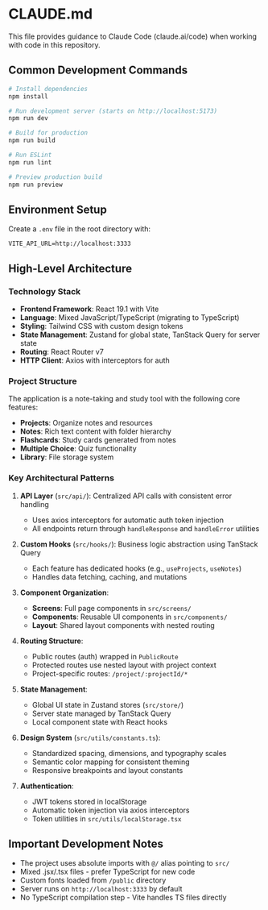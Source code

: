 # CLAUDE.md

This file provides guidance to Claude Code (claude.ai/code) when working with code in this repository.

## Common Development Commands

```bash
# Install dependencies
npm install

# Run development server (starts on http://localhost:5173)
npm run dev

# Build for production
npm run build

# Run ESLint
npm run lint

# Preview production build
npm run preview
```

## Environment Setup

Create a `.env` file in the root directory with:
```
VITE_API_URL=http://localhost:3333
```

## High-Level Architecture

### Technology Stack
- **Frontend Framework**: React 19.1 with Vite
- **Language**: Mixed JavaScript/TypeScript (migrating to TypeScript)
- **Styling**: Tailwind CSS with custom design tokens
- **State Management**: Zustand for global state, TanStack Query for server state
- **Routing**: React Router v7
- **HTTP Client**: Axios with interceptors for auth

### Project Structure

The application is a note-taking and study tool with the following core features:
- **Projects**: Organize notes and resources
- **Notes**: Rich text content with folder hierarchy
- **Flashcards**: Study cards generated from notes
- **Multiple Choice**: Quiz functionality
- **Library**: File storage system

### Key Architectural Patterns

1. **API Layer** (`src/api/`): Centralized API calls with consistent error handling
   - Uses axios interceptors for automatic auth token injection
   - All endpoints return through `handleResponse` and `handleError` utilities

2. **Custom Hooks** (`src/hooks/`): Business logic abstraction using TanStack Query
   - Each feature has dedicated hooks (e.g., `useProjects`, `useNotes`)
   - Handles data fetching, caching, and mutations

3. **Component Organization**:
   - **Screens**: Full page components in `src/screens/`
   - **Components**: Reusable UI components in `src/components/`
   - **Layout**: Shared layout components with nested routing

4. **Routing Structure**:
   - Public routes (auth) wrapped in `PublicRoute`
   - Protected routes use nested layout with project context
   - Project-specific routes: `/project/:projectId/*`

5. **State Management**:
   - Global UI state in Zustand stores (`src/store/`)
   - Server state managed by TanStack Query
   - Local component state with React hooks

6. **Design System** (`src/utils/constants.ts`):
   - Standardized spacing, dimensions, and typography scales
   - Semantic color mapping for consistent theming
   - Responsive breakpoints and layout constants

7. **Authentication**:
   - JWT tokens stored in localStorage
   - Automatic token injection via axios interceptors
   - Token utilities in `src/utils/localStorage.tsx`

## Important Development Notes

- The project uses absolute imports with `@/` alias pointing to `src/`
- Mixed .jsx/.tsx files - prefer TypeScript for new code
- Custom fonts loaded from `/public` directory
- Server runs on `http://localhost:3333` by default
- No TypeScript compilation step - Vite handles TS files directly